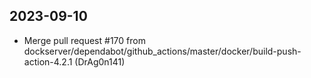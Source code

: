 
## 2023-09-10
 * Merge pull request #170 from dockserver/dependabot/github_actions/master/docker/build-push-action-4.2.1 (DrAg0n141)
